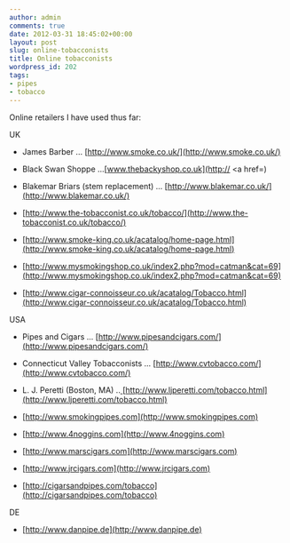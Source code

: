 ```yaml
---
author: admin
comments: true
date: 2012-03-31 18:45:02+00:00
layout: post
slug: online-tobacconists
title: Online tobacconists
wordpress_id: 202
tags:
- pipes
- tobacco
---
```


Online retailers I have used thus far:

UK



	
  * James Barber ... [http://www.smoke.co.uk/](http://www.smoke.co.uk/)

	
  * Black Swan Shoppe ...[www.thebackyshop.co.uk](http:// <a href=)

	
  * Blakemar Briars (stem replacement) ... [http://www.blakemar.co.uk/](http://www.blakemar.co.uk/)

	
  * [http://www.the-tobacconist.co.uk/tobacco/](http://www.the-tobacconist.co.uk/tobacco/)

	
  * [http://www.smoke-king.co.uk/acatalog/home-page.html](http://www.smoke-king.co.uk/acatalog/home-page.html)

	
  * [http://www.mysmokingshop.co.uk/index2.php?mod=catman&cat=69](http://www.mysmokingshop.co.uk/index2.php?mod=catman&cat=69)

	
  * [http://www.cigar-connoisseur.co.uk/acatalog/Tobacco.html](http://www.cigar-connoisseur.co.uk/acatalog/Tobacco.html)


USA

	
  * Pipes and Cigars ... [http://www.pipesandcigars.com/](http://www.pipesandcigars.com/)

	
  * Connecticut Valley Tobacconists ... [http://www.cvtobacco.com/](http://www.cvtobacco.com/)

	
  * L. J. Peretti (Boston, MA) ..[ ](http://www.ljperetti.com/tobacco.html)[http://www.ljperetti.com/tobacco.html](http://www.ljperetti.com/tobacco.html)

	
  * [http://www.smokingpipes.com](http://www.smokingpipes.com)

	
  * [http://www.4noggins.com](http://www.4noggins.com)

	
  * [http://www.marscigars.com](http://www.marscigars.com)

	
  * [http://www.jrcigars.com](http://www.jrcigars.com)

	
  * [http://cigarsandpipes.com/tobacco](http://cigarsandpipes.com/tobacco)


DE

	
  * [http://www.danpipe.de](http://www.danpipe.de)


